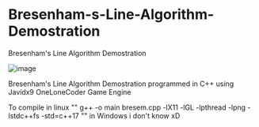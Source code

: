 # Bresenham-s-Line-Algorithm-Demostration
Bresenham's Line Algorithm Demostration

![image](https://user-images.githubusercontent.com/107002202/212570724-a14b9d10-1fc6-4512-b395-721fd0453919.png)


Bresenham's Line Algorithm Demostration programmed in C++ using Javidx9 OneLoneCoder Game Engine

To compile in linux "" g++ -o main bresem.cpp -lX11 -lGL -lpthread -lpng -lstdc++fs -std=c++17 "" in Windows i don't know xD


